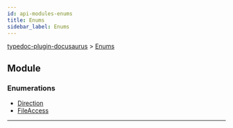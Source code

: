 ```yaml
---
id: api-modules-enums
title: Enums
sidebar_label: Enums
---
```


[typedoc-plugin-docusaurus](api-readme.md) > [Enums](api-modules-enums.md)



## Module

### Enumerations

* [Direction](api-enums-enums.direction.md)
* [FileAccess](api-enums-enums.fileaccess.md)



---

